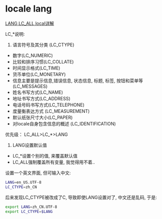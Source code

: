 # locale lang

[LANG,LC_ALL,local详解](http://zhaizhenxing.blog.51cto.com/643480/134533)

LC_*说明:

1.  语言符号及其分类 (LC_CTYPE)
*   数字(LC_NUMERIC)
*   比较和排序习惯(LC_COLLATE)
*   时间显示格式(LC_TIME)
*   货币单位(LC_MONETARY)
*   信息主要是提示信息,错误信息, 状态信息, 标题, 标签, 按钮和菜单等(LC_MESSAGES)
*   姓名书写方式(LC_NAME)
*   地址书写方式(LC_ADDRESS)
*   电话号码书写方式(LC_TELEPHONE)
*   度量衡表达方式 (LC_MEASUREMENT)
*   默认纸张尺寸大小(LC_PAPER)
*   对locale自身包含信息的概述 (LC_IDENTIFICATION)

优先级： LC_ALL>LC_*>LANG

1.  LANG设置默认值
*   LC_*设置个别的值, 来覆盖默认值
*   LC_ALL强制覆盖所有变量, 我觉得用不着..

设置一个英文界面, 但可输入中文:

```bash
LANG=en_US.UTF-8
LC_CTYPE=zh_CN
```

后来发现LC_CTYPE被改成了C, 导致即使LANG设置对了, 中文还是乱码, 于是:

```bash
export LANG=zh_CN.UTF-8
export LC_CTYPE=$LANG
```


